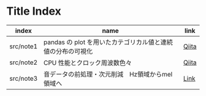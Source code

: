 # Title Index

| index     | name                                                        | link                                                                 |
| --------- | ----------------------------------------------------------- | -------------------------------------------------------------------- |
| src/note1 | pandas の plot を用いたカテゴリカル値と連続値の分布の可視化 | [Qiita](https://qiita.com/kusanorootbeer/items/2bebf3ec0dc5c8d2e8cf) |
| src/note2 | CPU 性能とクロック周波数色々                                | [Qiita](https://qiita.com/kusanorootbeer/items/e4dad94c0a2aadbd7f67) |
| src/note3 |  音データの前処理・次元削減　Hz領域からmel領域へ | [Link]() |
